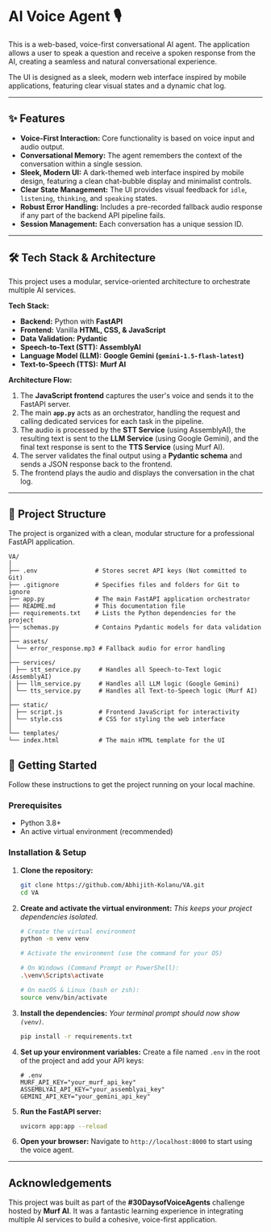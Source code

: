 # AI Voice Agent 🎙️

This is a web-based, voice-first conversational AI agent. The application allows a user to speak a question and receive a spoken response from the AI, creating a seamless and natural conversational experience.

The UI is designed as a sleek, modern web interface inspired by mobile applications, featuring clear visual states and a dynamic chat log.

---

## ✨ Features

-   **Voice-First Interaction:** Core functionality is based on voice input and audio output.
-   **Conversational Memory:** The agent remembers the context of the conversation within a single session.
-   **Sleek, Modern UI:** A dark-themed web interface inspired by mobile design, featuring a clean chat-bubble display and minimalist controls.
-   **Clear State Management:** The UI provides visual feedback for `idle`, `listening`, `thinking`, and `speaking` states.
-   **Robust Error Handling:** Includes a pre-recorded fallback audio response if any part of the backend API pipeline fails.
-   **Session Management:** Each conversation has a unique session ID.

---

## 🛠️ Tech Stack & Architecture

This project uses a modular, service-oriented architecture to orchestrate multiple AI services.

**Tech Stack:**
-   **Backend:** Python with **FastAPI**
-   **Frontend:** Vanilla **HTML, CSS, & JavaScript**
-   **Data Validation:** **Pydantic**
-   **Speech-to-Text (STT):** **AssemblyAI**
-   **Language Model (LLM):** **Google Gemini (`gemini-1.5-flash-latest`)**
-   **Text-to-Speech (TTS):** **Murf AI**

**Architecture Flow:**
1.  The **JavaScript frontend** captures the user's voice and sends it to the FastAPI server.
2.  The main **`app.py`** acts as an orchestrator, handling the request and calling dedicated services for each task in the pipeline.
3.  The audio is processed by the **STT Service** (using AssemblyAI), the resulting text is sent to the **LLM Service** (using Google Gemini), and the final text response is sent to the **TTS Service** (using Murf AI).
4.  The server validates the final output using a **Pydantic schema** and sends a JSON response back to the frontend.
5.  The frontend plays the audio and displays the conversation in the chat log.

---

## 📁 Project Structure

The project is organized with a clean, modular structure for a professional FastAPI application.

```
VA/
│
├── .env                # Stores secret API keys (Not committed to Git)
├── .gitignore          # Specifies files and folders for Git to ignore
├── app.py              # The main FastAPI application orchestrator
├── README.md           # This documentation file
├── requirements.txt    # Lists the Python dependencies for the project
├── schemas.py          # Contains Pydantic models for data validation
│
├── assets/
│ └── error_response.mp3 # Fallback audio for error handling
│
├── services/
│ ├── stt_service.py     # Handles all Speech-to-Text logic (AssemblyAI)
│ ├── llm_service.py     # Handles all LLM logic (Google Gemini)
│ └── tts_service.py     # Handles all Text-to-Speech logic (Murf AI)
│
├── static/
│ ├── script.js          # Frontend JavaScript for interactivity
│ └── style.css          # CSS for styling the web interface
│
└── templates/
└── index.html           # The main HTML template for the UI

```

## 🚀 Getting Started

Follow these instructions to get the project running on your local machine.

### Prerequisites

-   Python 3.8+
-   An active virtual environment (recommended)

### Installation & Setup

1.  **Clone the repository:**
    ```bash
    git clone https://github.com/Abhijith-Kolanu/VA.git
    cd VA
    ```

2.  **Create and activate the virtual environment:**
    *This keeps your project dependencies isolated.*
    
    ```bash
    # Create the virtual environment
    python -m venv venv
    ```
    ```bash
    # Activate the environment (use the command for your OS)

    # On Windows (Command Prompt or PowerShell):
    .\venv\Scripts\activate

    # On macOS & Linux (bash or zsh):
    source venv/bin/activate
    ```

3.  **Install the dependencies:**
    *Your terminal prompt should now show `(venv)`.*
    ```bash
    pip install -r requirements.txt
    ```

4.  **Set up your environment variables:**
    Create a file named `.env` in the root of the project and add your API keys:
    ```env
    # .env
    MURF_API_KEY="your_murf_api_key"
    ASSEMBLYAI_API_KEY="your_assemblyai_key"
    GEMINI_API_KEY="your_gemini_api_key"
    ```

5.  **Run the FastAPI server:**
    ```bash
    uvicorn app:app --reload
    ```

6.  **Open your browser:**
    Navigate to `http://localhost:8000` to start using the voice agent.

---

## Acknowledgements

This project was built as part of the **#30DaysofVoiceAgents** challenge hosted by **Murf AI**. It was a fantastic learning experience in integrating multiple AI services to build a cohesive, voice-first application.